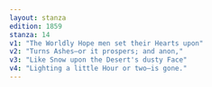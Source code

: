 ```yaml
---
layout: stanza
edition: 1859
stanza: 14
v1: "The Worldly Hope men set their Hearts upon"
v2: "Turns Ashes—or it prospers; and anon,"
v3: "⁠Like Snow upon the Desert's dusty Face"
v4: "Lighting a little Hour or two—is gone."
---
```

